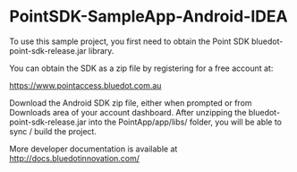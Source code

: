 # PointSDK-SampleApp-Android-IDEA
To use this sample project, you first need to obtain the Point SDK bluedot-point-sdk-release.jar library.

You can obtain the SDK as a zip file by registering for a free account at:

https://www.pointaccess.bluedot.com.au

Download the Android SDK zip file, either when prompted or from Downloads area of your account dashboard. After unzipping the bluedot-point-sdk-release.jar into the PointApp/app/libs/ folder, you will be able to sync / build the project.

More developer documentation is available at http://docs.bluedotinnovation.com/
